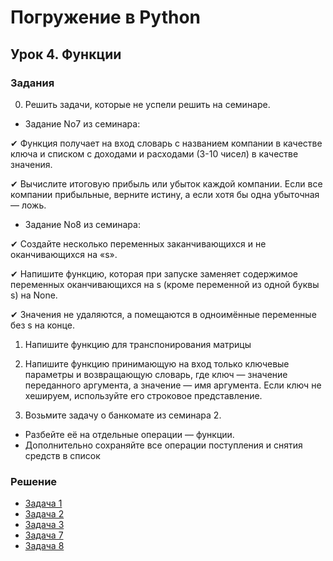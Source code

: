 # Погружение в Python
## Урок 4. Функции
### Задания
0. Решить задачи, которые не успели решить на семинаре.

- Задание No7 из семинара:

✔ Функция получает на вход словарь с названием компании в качестве ключа
и списком с доходами и расходами (3-10 чисел) в качестве значения.

✔ Вычислите итоговую прибыль или убыток каждой компании. Если все компании
прибыльные, верните истину, а если хотя бы одна убыточная — ложь.

- Задание No8 из семинара:

✔ Создайте несколько переменных заканчивающихся и не оканчивающихся на «s».

✔ Напишите функцию, которая при запуске заменяет содержимое переменных
оканчивающихся на s (кроме переменной из одной буквы s) на None.

✔ Значения не удаляются, а помещаются в одноимённые переменные без s на конце.

1. Напишите функцию для транспонирования матрицы 
2. Напишите функцию принимающую на вход только ключевые параметры и возвращающую словарь, 
где ключ — значение переданного аргумента, а значение — имя аргумента. Если ключ не хешируем, 
используйте его строковое представление. 

3. Возьмите задачу о банкомате из семинара 2. 
- Разбейте её на отдельные операции — функции.
- Дополнительно сохраняйте все операции поступления и снятия средств в список

### Решение

- [Задача 1](https://github.com/allseenn/pythondive/blob/main/04.Tasks/task01.py)
- [Задача 2](https://github.com/allseenn/pythondive/blob/main/04.Tasks/task02.py)
- [Задача 3](https://github.com/allseenn/pythondive/blob/main/04.Tasks/task03.py)
- [Задача 7](https://github.com/allseenn/pythondive/blob/main/04.Tasks/task07.py)
- [Задача 8](https://github.com/allseenn/pythondive/blob/main/04.Tasks/task08.py)
